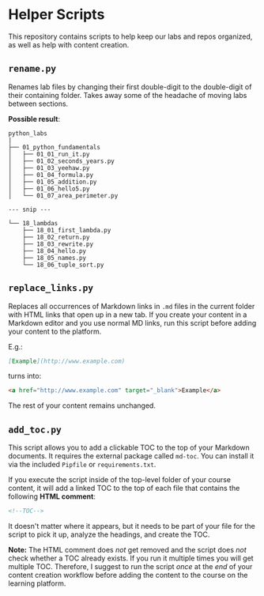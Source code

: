 # Helper Scripts

This repository contains scripts to help keep our labs and repos organized, as well as help with content creation.

## `rename.py`

Renames lab files by changing their first double-digit to the double-digit of their containing folder. Takes away some of the headache of moving labs between sections.

**Possible result**:

```text
python_labs
|
├── 01_python_fundamentals
│   ├── 01_01_run_it.py
│   ├── 01_02_seconds_years.py
│   ├── 01_03_yeehaw.py
│   ├── 01_04_formula.py
│   ├── 01_05_addition.py
│   ├── 01_06_hello5.py
│   └── 01_07_area_perimeter.py

--- snip ---

└── 18_lambdas
    ├── 18_01_first_lambda.py
    ├── 18_02_return.py
    ├── 18_03_rewrite.py
    ├── 18_04_hello.py
    ├── 18_05_names.py
    └── 18_06_tuple_sort.py
```

## `replace_links.py`

Replaces all occurrences of Markdown links in `.md` files in the current folder with HTML links that open up in a new tab. If you create your content in a Markdown editor and you use normal MD links, run this script before adding your content to the platform.

E.g.:

```md
[Example](http://www.example.com)
```

turns into:

```html
<a href="http://www.example.com" target="_blank">Example</a>
```

The rest of your content remains unchanged.

## `add_toc.py`

This script allows you to add a clickable TOC to the top of your Markdown documents. It requires the external package called `md-toc`. You can install it via the included `Pipfile` or `requirements.txt`.

If you execute the script inside of the top-level folder of your course content, it will add a linked TOC to the top of each file that contains the following **HTML comment**:

```html
<!--TOC-->
```

It doesn't matter where it appears, but it needs to be part of your file for the script to pick it up, analyze the headings, and create the TOC.

**Note:** The HTML comment does _not_ get removed and the script does _not_ check whether a TOC already exists. If you run it multiple times you will get multiple TOC. Therefore, I suggest to run the script _once_ at the _end_ of your content creation workflow before adding the content to the course on the learning platform.
